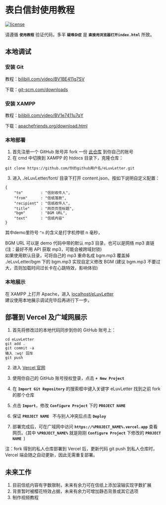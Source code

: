 # 表白信封使用教程

[![license](https://img.shields.io/github/license/george-chou/eLuvLetter.svg)](https://github.com/george-chou/eLuvLetter/blob/master/LICENSE)

请遵循 **`使用教程`** 验证代码，多半 **`疑难杂症`** 是 **`直接用浏览器打开index.html`** 所致。

## 本地调试

### 安装 Git
教程：<a href="https://www.bilibili.com/video/BV1BE411g7SV" target="_blank">bilibili.com/video/BV1BE411g7SV</a>

下载：<a href="https://git-scm.com/downloads" target="_blank">git-scm.com/downloads</a>

### 安装 XAMPP
教程：<a href="https://www.bilibili.com/video/BV1e7411u7qY" target="_blank">bilibili.com/video/BV1e7411u7qY</a>

下载：<a href="https://www.apachefriends.org/download.html" target="_blank">apachefriends.org/download.html</a>

### 本地部署
1. 首先注册一个 GitHub 账号并 fork 一份 <a href='https://github.com/george-chou/eLuvLetter' target="_blank">此仓库</a> 到你自己的账号
2. 在 cmd 中切换到 XAMPP 的 htdocs 目录下，克隆仓库：
```
git clone https://github.com/你的github用户名/eLuvLetter.git
```

3. 进入 ./eLuvLetter/font/ 目录下打开 content.json，按如下说明自定义配置：

```
{
    "to"        : "信封收件人",
    "from"      : "信纸落款",
    "recipient" : "信纸收件人",
    "title"     : "网页页签标题",
    "bgm"       : "BGM URL",
    "text"      : "信纸内容"
}
```

其中demo里符号 `^n` 的含义是打字机停顿 n 毫秒，

BGM URL 可以是 demo 代码中带的默认 mp3 目录，也可以是网络 mp3 直链(注：最好不用 API 获取 mp3，可能会被跨域封锁)
<br>
如果使用默认目录，可将自己的 mp3 重命名成 bgm.mp3 覆盖掉 ./eLuvLetter/bgm 下的 bgm.mp3 实现自定义修改 BGM (建议 bgm.mp3 不要过大，否则加载时间过长卡在心跳特效，影响体验)

### 本地展示
在 XAMPP 上打开 Apache，进入 <a href="http://localhost/eLuvLetter" target="_blank">localhost/eLuvLetter</a>
<br>
建议使用本地展示调试完毕后再进行下一步。

## 部署到 Vercel 及广域网展示
1. 首先将修改过的本地代码同步到你的 GitHub 账号上：
```
cd eLuvLetter
git add .
git commit -a
输入 :wq! 回车
git push
```

2. 进入 <a href="https://vercel.com/login" target="_blank">Vercel 官网</a>

3. 使用你自己的 GitHub 账号授权登录，点击 **`+ New Project`**

4. 在 **`Import Git Repository`** 的搜索框中键入关键字 eLuvLetter 找到之前 fork 的那个仓库

5. 点击 **`Import`**，修改 **`Configure Project`** 下的 **`PROJECT NAME `**

6. 保证 **`PROJECT NAME `** 不与别人冲突后点击 **`Deploy`**

7. 部署完成后，可在广域网中访问 **`https://%PROJECT_NAME%.vercel.app`** 查看网页。(其中 **`%PROJECT_NAME%`** 就是刚刚 **`Configure Project`** 下修改的 **`PROJECT NAME `**)

注：fork 得到的私人仓库部署到 Vercel 后，更新代码 git push 到私人仓库时，Vercel 端会随之自动更新，因此无需重复部署。

## 未来工作
1. 目前信纸内容有字数限制，未来有余力可在信纸上添加滚轴实现字数扩展
2. 背景暂时被樱花特效占据，未来有余力可增加静态背景或其它选项
3. 制作视频教程